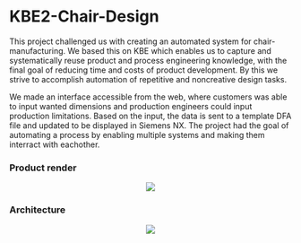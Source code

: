 # KBE2-Chair-Design
This project challenged us with creating an automated system for chair-manufacturing. We based this on KBE which enables us to capture and systematically reuse product and process
engineering knowledge, with the final goal of reducing time and costs of product development. By this we strive to accomplish automation of repetitive and noncreative design tasks.

We made an interface accessible from the web, where customers was able to input wanted dimensions and production engineers could input production limitations. Based on the input, the data is sent to a template DFA file and updated to be displayed in Siemens NX. The project had the goal of automating a process by enabling multiple systems and making them interract with eachother.

<h3>Product render</h3>
<p align="center">
<img src="https://user-images.githubusercontent.com/77832956/107939730-6d4d9080-6f87-11eb-8647-1d85c32ee681.png">
</p>

<h3>Architecture</h3>
<p align="center">
<img src="https://user-images.githubusercontent.com/77832956/105688941-786a4f00-5efa-11eb-907e-b2eef25465d9.png">
</p>
